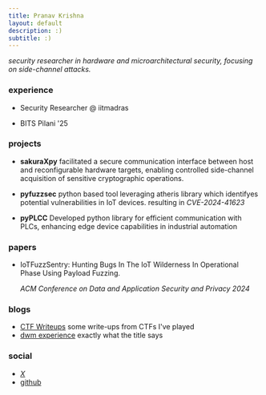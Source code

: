 ```yaml
---
title: Pranav Krishna
layout: default
description: :)
subtitle: :)
---
```


*security researcher in hardware and microarchitectural security, focusing on side-channel attacks.*


### experience 

- Security Researcher @ iitmadras 

- BITS Pilani '25

### projects

- **sakuraXpy**
facilitated a secure communication interface between host and reconfigurable hardware targets, enabling controlled side-channel acquisition of sensitive cryptographic operations.

- **pyfuzzsec**
python based tool leveraging atheris library which identifyes potential vulnerabilities in IoT devices.
resulting in *CVE-2024-41623*

- **pyPLCC**
Developed python library for efficient communication with PLCs, enhancing edge device capabilities in industrial automation

### papers

- IoTFuzzSentry: Hunting Bugs In The IoT Wilderness In Operational Phase
Using Payload Fuzzing.

    *ACM Conference on Data and Application Security and Privacy 2024*

### blogs

- [CTF Writeups](https://npranav7619.github.io/CTF_Writeups/) some write-ups from CTFs I've played
- [dwm experience](https://npranav7619.github.io/CTF_Writeups/My_DWM_Experience/) exactly what the title says

### social

- [*X*](https://x.com/imkrishnapranav)
- [github](https://github.com/npranav7619)